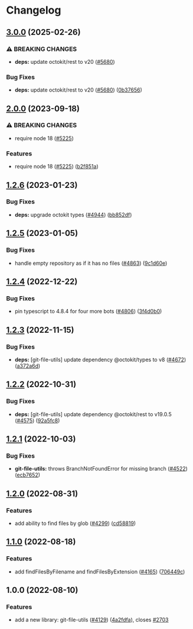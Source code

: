 # Changelog

## [3.0.0](https://github.com/googleapis/repo-automation-bots/compare/git-file-utils-v2.0.0...git-file-utils-v3.0.0) (2025-02-26)


### ⚠ BREAKING CHANGES

* **deps:** update octokit/rest to v20 ([#5680](https://github.com/googleapis/repo-automation-bots/issues/5680))

### Bug Fixes

* **deps:** update octokit/rest to v20 ([#5680](https://github.com/googleapis/repo-automation-bots/issues/5680)) ([0b37656](https://github.com/googleapis/repo-automation-bots/commit/0b3765620e4e6240153484d0621db7ff8738d139))

## [2.0.0](https://github.com/googleapis/repo-automation-bots/compare/git-file-utils-v1.2.6...git-file-utils-v2.0.0) (2023-09-18)


### ⚠ BREAKING CHANGES

* require node 18 ([#5225](https://github.com/googleapis/repo-automation-bots/issues/5225))

### Features

* require node 18 ([#5225](https://github.com/googleapis/repo-automation-bots/issues/5225)) ([b2f851a](https://github.com/googleapis/repo-automation-bots/commit/b2f851a741d191719f2e3840b09e4230de9826f9))

## [1.2.6](https://github.com/googleapis/repo-automation-bots/compare/git-file-utils-v1.2.5...git-file-utils-v1.2.6) (2023-01-23)


### Bug Fixes

* **deps:** upgrade octokit types ([#4944](https://github.com/googleapis/repo-automation-bots/issues/4944)) ([bb852df](https://github.com/googleapis/repo-automation-bots/commit/bb852dfe8b2161481426f5202a7ecf1669072972))

## [1.2.5](https://github.com/googleapis/repo-automation-bots/compare/git-file-utils-v1.2.4...git-file-utils-v1.2.5) (2023-01-05)


### Bug Fixes

* handle empty repository as if it has no files ([#4863](https://github.com/googleapis/repo-automation-bots/issues/4863)) ([9c1d60e](https://github.com/googleapis/repo-automation-bots/commit/9c1d60ef624f476f661be27f6697a7af42a01f6a))

## [1.2.4](https://github.com/googleapis/repo-automation-bots/compare/git-file-utils-v1.2.3...git-file-utils-v1.2.4) (2022-12-22)


### Bug Fixes

* pin typescript to 4.8.4 for four more bots ([#4806](https://github.com/googleapis/repo-automation-bots/issues/4806)) ([3f4d0b0](https://github.com/googleapis/repo-automation-bots/commit/3f4d0b03c14a80460d4269e174a3613454c7c530))

## [1.2.3](https://github.com/googleapis/repo-automation-bots/compare/git-file-utils-v1.2.2...git-file-utils-v1.2.3) (2022-11-15)


### Bug Fixes

* **deps:** [git-file-utils] update dependency @octokit/types to v8 ([#4672](https://github.com/googleapis/repo-automation-bots/issues/4672)) ([a372a6d](https://github.com/googleapis/repo-automation-bots/commit/a372a6d6cab9535c77d830bbf079ba7594ed1b3e))

## [1.2.2](https://github.com/googleapis/repo-automation-bots/compare/git-file-utils-v1.2.1...git-file-utils-v1.2.2) (2022-10-31)


### Bug Fixes

* **deps:** [git-file-utils] update dependency @octokit/rest to v19.0.5 ([#4575](https://github.com/googleapis/repo-automation-bots/issues/4575)) ([92a5fc8](https://github.com/googleapis/repo-automation-bots/commit/92a5fc8a8d4a677fa36a72026687dd0f252550a1))

## [1.2.1](https://github.com/googleapis/repo-automation-bots/compare/git-file-utils-v1.2.0...git-file-utils-v1.2.1) (2022-10-03)


### Bug Fixes

* **git-file-utils:** throws BranchNotFoundError for missing branch ([#4522](https://github.com/googleapis/repo-automation-bots/issues/4522)) ([ecb7652](https://github.com/googleapis/repo-automation-bots/commit/ecb76529ab04e6676b8fd21a671281597ddab8b2))

## [1.2.0](https://github.com/googleapis/repo-automation-bots/compare/git-file-utils-v1.1.0...git-file-utils-v1.2.0) (2022-08-31)


### Features

* add ability to find files by glob ([#4299](https://github.com/googleapis/repo-automation-bots/issues/4299)) ([cd58819](https://github.com/googleapis/repo-automation-bots/commit/cd588194e6b28d97632bca1215d6af03b07e3797))

## [1.1.0](https://github.com/googleapis/repo-automation-bots/compare/git-file-utils-v1.0.0...git-file-utils-v1.1.0) (2022-08-18)


### Features

* add findFilesByFilename and findFilesByExtension ([#4165](https://github.com/googleapis/repo-automation-bots/issues/4165)) ([706449c](https://github.com/googleapis/repo-automation-bots/commit/706449ce1a7294357c6e04bd67c064bd9723bf2d))

## 1.0.0 (2022-08-10)


### Features

* add a new library: git-file-utils ([#4129](https://github.com/googleapis/repo-automation-bots/issues/4129)) ([4a2fdfa](https://github.com/googleapis/repo-automation-bots/commit/4a2fdfa2156b11555963283fb036e4b510cd10ff)), closes [#2703](https://github.com/googleapis/repo-automation-bots/issues/2703)
